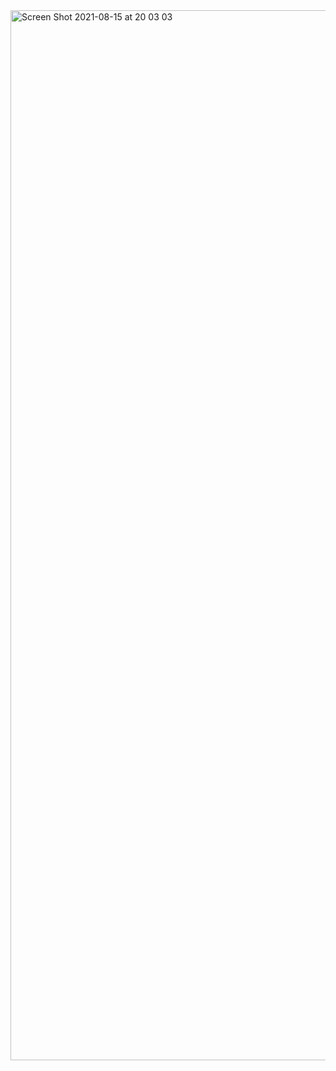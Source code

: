 <img width="1680" alt="Screen Shot 2021-08-15 at 20 03 03" src="https://user-images.githubusercontent.com/54810767/129495253-98d5fdbf-d641-4005-9943-b63c3fed64dc.png">

